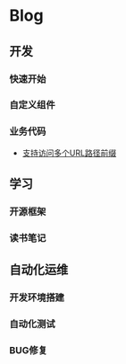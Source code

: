 # Blog

## 开发

### 快速开始



### 自定义组件



### 业务代码

- [支持访问多个URL路径前缀](./business/支持访问多个URL路径前缀.md)



## 学习

### 开源框架



### 读书笔记



## 自动化运维

### 开发环境搭建



### 自动化测试



### BUG修复






